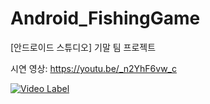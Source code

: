 # Android_FishingGame
[안드로이드 스튜디오] 기말 팀 프로젝트

시연 영상: https://youtu.be/_n2YhF6vw_c

[![Video Label](http://img.youtube.com/vi/_n2YhF6vw_c/0.jpg)](https://youtu.be/_n2YhF6vw_c?t=0s)
